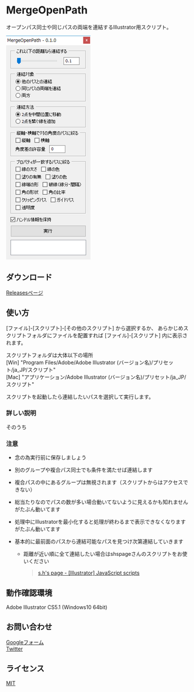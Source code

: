MergeOpenPath
====

オープンパス同士や同じパスの両端を連結するIllustrator用スクリプト。

![Screenshot](https://github.com/twilyze/Illustrator-MergeOpenPath/blob/master/image/main_window.png)


## ダウンロード
[Releasesページ](https://github.com/twilyze/Illustrator-MergeOpenPath/releases)


## 使い方
[ファイル]-[スクリプト]-[その他のスクリプト] から選択するか、
あらかじめスクリプトフォルダにファイルを配置すれば [ファイル]-[スクリプト] 内に表示されます。

  スクリプトフォルダは大体以下の場所  
  [Win] "Program Files/Adobe/Adobe Illustrator (バージョン名)/プリセット/ja_JP/スクリプト"  
  [Mac] "アプリケーション/Adobe Illustrator (バージョン名)/プリセット/ja_JP/スクリプト"

スクリプトを起動したら連結したいパスを選択して実行します。

### 詳しい説明
そのうち

### 注意
- 念の為実行前に保存しましょう
- 別のグループや複合パス同士でも条件を満たせば連結します
- 複合パスの中にあるグループは無視されます（スクリプトからはアクセスできない）
- 総当たりなのでパスの数が多い場合動いてないように見えるかも知れませんがたぶん動いてます
- 処理中にIllustratorを最小化すると処理が終わるまで表示できなくなりますがたぶん動いてます

- 基本的に最前面のパスから連結可能なパスを見つけ次第連結していきます
  - 距離が近い順に全て連結したい場合はshspageさんのスクリプトをお使いください
    > [s.h's page - [Illustrator] JavaScript scripts](http://shspage.com/aijs/#renketsu)


## 動作確認環境
Adobe Illustrator CS5.1 (Windows10 64bit)


## お問い合わせ
[Googleフォーム](https://goo.gl/forms/COrRnU3ME2gcIzj62)  
[Twitter](https://twitter.com/twilyze)


## ライセンス
[MIT](https://github.com/twilyze/Illustrator-MergeOpenPath/blob/master/LICENSE)

